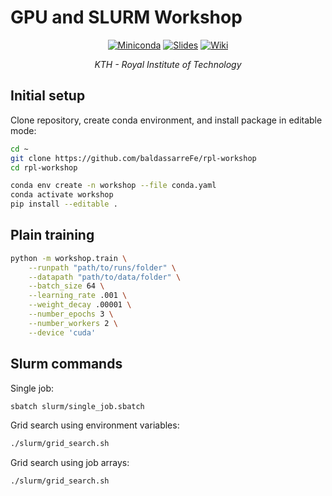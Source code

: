 # GPU and SLURM Workshop

<p align="center">
  <a href="hhttps://docs.conda.io/en/latest/miniconda.html"><img alt="Miniconda" src="https://img.shields.io/badge/-Conda-brightgreen?logo=Anaconda&logoColor=white"></a>
  <a href="https://docs.google.com/presentation/d/1mFh92Kwmsc6Cm0RXQH_WxfT7-FtSTtiB7ZWanQ5Gvwg"><img alt="Slides" src="https://img.shields.io/badge/-Slides-yellow?logo=Read-the-docs&logoColor=white"></a>
  <a href="https://gits-15.sys.kth.se/rpl-gpus/wiki/wiki"><img alt="Wiki" src="https://img.shields.io/badge/-Wiki-blue?logo=github"></a>
</p>
<p align="center"><em>KTH - Royal Institute of Technology</em></p>

## Initial setup
Clone repository, create conda environment, and install package in editable mode:
```bash
cd ~
git clone https://github.com/baldassarreFe/rpl-workshop
cd rpl-workshop

conda env create -n workshop --file conda.yaml
conda activate workshop
pip install --editable .
```

## Plain training
```bash
python -m workshop.train \
    --runpath "path/to/runs/folder" \
    --datapath "path/to/data/folder" \
    --batch_size 64 \
    --learning_rate .001 \
    --weight_decay .00001 \
    --number_epochs 3 \
    --number_workers 2 \
    --device 'cuda'
```

## Slurm commands

Single job:
```bash
sbatch slurm/single_job.sbatch
```

Grid search using environment variables:
```bash
./slurm/grid_search.sh
```

Grid search using job arrays:
```bash
./slurm/grid_search.sh
```
